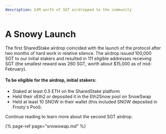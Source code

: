```yaml
---
description: $3M worth of SGT airdropped to the community
---
```


# A Snowy Launch

The first SharedStake airdrop coincided with the launch of the protocol after two months of hard work in relative silence. The airdrop issued 100,000 SGT to our initial stakers and resulted in 111 eligible addresses receiving SGT \(the smallest reward was 260 SGT, worth about $15,000 as of mid-February\).

#### To be eligible for the airdrop, initial stakers:

* Staked at least 0.5 ETH on the SharedStake platform
* Held their vEth2 _or_ deposited it in the Eth2Snow pool on SnowSwap
* Held at least 10 SNOW in their wallet \(this included SNOW deposited in Frosty's Pool\).

Continue reading to learn more about the second SGT airdrop.

{% page-ref page="snowswap.md" %}

